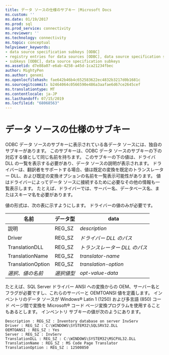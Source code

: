 ```yaml
---
title: データ ソースの仕様のサブキー |Microsoft Docs
ms.custom: ''
ms.date: 01/19/2017
ms.prod: sql
ms.prod_service: connectivity
ms.reviewer: ''
ms.technology: connectivity
ms.topic: conceptual
helpviewer_keywords:
- data source specification subkeys [ODBC]
- registry entries for data sources [ODBC], data source specification subkeys
- subkeys [ODBC], data source specification subkeys
ms.assetid: d7e88a07-e6ab-4258-a45d-1ca21234fbec
author: MightyPen
ms.author: genemi
ms.openlocfilehash: fae642b46b4c652583622ec4832b3217d0b1681c
ms.sourcegitcommit: b2464064c0566590e486a3aafae6d67ce2645cef
ms.translationtype: MT
ms.contentlocale: ja-JP
ms.lasthandoff: 07/15/2019
ms.locfileid: "68068563"
---
```

# <a name="data-source-specification-subkeys"></a>データ ソースの仕様のサブキー
ODBC データ ソースのサブキーに表示されている各データ ソースには、独自のサブキーがあります。 このサブキーは、ODBC データ ソースのサブキーの下の対応する値として同じ名前を持ちます。 このサブキーの下の値は、ドライバ DLL の一覧を表示する必要があり、データ ソースの説明が表示されます。 ドライバーは、翻訳者をサポートする場合、値は既定の変換を既定のトランスレーター DLL、および既定の変換オプションの名前を一覧表示可能性があります。 値はドライバーによってデータ ソースに接続するために必要なその他の情報も一覧表示します。 たとえば、ドライバーでは、サーバー名、データベース名、またはスキーマ名を必要があります。  
  
 値の形式は、次の表に示すようにします。 ドライバーの値のみが必要です。  
  
|名前|データ型|data|  
|----------|---------------|----------|  
|説明|REG_SZ|*description*|  
|Driver|REG_SZ|*ドライバー DLL のパス*|  
|TranslationDLL|REG_SZ|*トランスレーター DLL のパス*|  
|TranslationName|REG_SZ|*translator-name*|  
|TranslationOption|REG_SZ|*translation-option*|  
|*選択、値の名前*|*選択値型*|*opt-value-data*|  
  
 たとえば、SQL Server ドライバー ANSI への変換からの OEM、サーバー名とフラグが必要ですし、これらのサーバーと OEMTOANSI 値を定義します。 インベントリのデータ ソースが Windows® Latin 1 (1250) および多言語 (850) コード ページ間で変換を Microsoft® コード ページ変換プログラムを使用することもあるとします。 インベントリ サブキーの値が次のようにあります。  
  
```  
Description : REG_SZ : Inventory database on server InvServ  
Driver : REG_SZ : C:\WINDOWS\SYSTEM32\SQLSRV32.DLL  
OEMTOANSI : REG_SZ : Yes  
Server : REG_SZ : InvServ  
TranslationDLL : REG_SZ : C:\WINDOWS\SYSTEM32\MSCPXL32.DLL  
TranslationName : REG_SZ : MS Code Page Translator  
TranslationOption : REG_SZ : 12500850  
```
